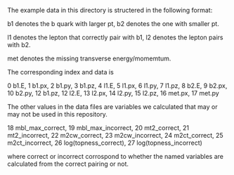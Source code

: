 The example data in this directory is structered in the following format:

b1 denotes the b quark with larger pt, b2 denotes the one with smaller pt.

l1 denotes the lepton that correctly pair with b1, l2 denotes the lepton pairs with b2.

met denotes the missing transverse energy/momemtum.

The corresponding index and data is

0 b1.E, 1 b1.px, 2 b1.py, 3 b1.pz, 4 l1.E, 5 l1.px, 6 l1.py, 7 l1.pz, 8 b2.E, 9 b2.px, 10 b2.py, 12 b1.pz, 12 l2.E, 13 l2.px, 14 l2.py, 15 l2.pz, 16 met.px, 17 met.py 

The other values in the data files are variables we calculated that may or may not be used in this repository.

18 mbl_max_correct, 19 mbl_max_incorrect, 20 mt2_correct, 21 mt2_incorrect, 22 m2cw_correct, 23 m2cw_incorrect, 24 m2ct_correct, 25 m2ct_incorrect, 26 log(topness_correct), 27 log(topness_incorrect)

where correct or incorrect corrospond to whether the named variables are calculated from the correct pairing or not.
